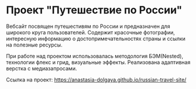 # Проект "Путешествие по России"
Вебсайт посвящен путешестивям по России и предназначен для широкого круга пользователей. Содержит красочные фотографии, интересную информацию о достопримечательностях страны и ссылки на полезные ресурсы.

При работе над проектом использовалась методология БЭМ(Nested), технологии флекс и грид, визуальные эффекты. Реализована адаптивная верстка с медиазапросами.

Ссылка на проект: https://anastasia-dolgaya.github.io/russian-travel-site/
